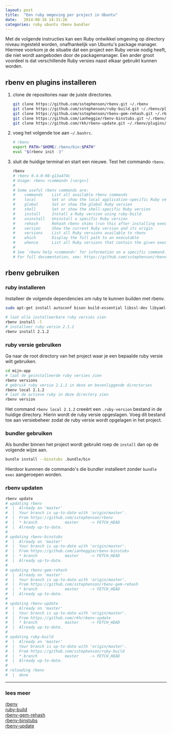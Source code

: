 ```yaml
---
layout: post
title:  "Een ruby omgeving per project in Ubuntu"
date:   2014-08-16 14:31:26
categories: ruby ubuntu rbenv bundler
---
```


Met de volgende instructies kan een Ruby ontwikkel omgeving op directory niveau
ingesteld worden, onafhankelijk van Ubuntu's package manager. Hiermee voorkom je
de situatie dat een project een Ruby versie nodig heeft, die niet wordt
aangeboden door de packagemanager. Een ander groot voordeel is dat
verschillende Ruby versies naast elkaar gebruikt kunnen worden.

## rbenv en plugins installeren

1.  clone de repositories naar de juiste directories.

    ```bash
    git clone https://github.com/sstephenson/rbenv.git ~/.rbenv
    git clone https://github.com/sstephenson/ruby-build.git ~/.rbenv/plugins/ruby-build
    git clone https://github.com/sstephenson/rbenv-gem-rehash.git ~/.rbenv/plugins/rbenv-gem-rehash
    git clone https://github.com/ianheggie/rbenv-binstubs.git ~/.rbenv/plugins/rbenv-binstubs
    git clone https://github.com/rkh/rbenv-update.git ~/.rbenv/plugins/rbenv-update
    ```

2.  voeg het volgende toe aan `~/.bashrc`.

    ```bash
    # rbenv
    export PATH="$HOME/.rbenv/bin:$PATH"
    eval "$(rbenv init -)"
    ```

3.  sluit de huidige terminal en start een nieuwe. Test het commando `rbenv`.

    ```bash
    rbenv
    # rbenv 0.4.0-98-g13a474c
    # Usage: rbenv <command> [<args>]
    #
    # Some useful rbenv commands are:
    #    commands    List all available rbenv commands
    #    local       Set or show the local application-specific Ruby version
    #    global      Set or show the global Ruby version
    #    shell       Set or show the shell-specific Ruby version
    #    install     Install a Ruby version using ruby-build
    #    uninstall   Uninstall a specific Ruby version
    #    rehash      Rehash rbenv shims (run this after installing executables)
    #    version     Show the current Ruby version and its origin
    #    versions    List all Ruby versions available to rbenv
    #    which       Display the full path to an executable
    #    whence      List all Ruby versions that contain the given executable
    #
    # See `rbenv help <command>' for information on a specific command.
    # For full documentation, see: https://github.com/sstephenson/rbenv#readme
    ```

## rbenv gebruiken

### ruby installeren

Installeer de volgende dependencies om ruby te kunnen builden met rbenv.

```bash
sudo apt-get install autoconf bison build-essential libssl-dev libyaml-dev libreadline6 libreadline6-dev zlib1g zlib1g-dev
```

```bash
# laat alle installeerbare ruby versies zien
rbenv install -l
# installeer ruby versie 2.1.2
rbenv install 2.1.2
```

### ruby versie gebruiken

Ga naar de root directory van het project waar je een bepaalde ruby versie wilt
gebruiken.

```bash
cd mijn-app
# laat de geinstalleerde ruby versies zien
rbenv versions
# gebruik ruby versie 2.1.2 in deze en bovenliggende directories
rbenv local 2.1.2
# laat de actieve ruby in deze directory zien
rbenv version
```

Het command `rbenv local 2.1.2` creeërt een `.ruby-version` bestand in de huidige
directory. Hierin wordt de ruby versie opgeslagen. Voeg dit bestand toe aan
versiebeheer zodat de ruby versie wordt opgelagen in het project.

### bundler gebruiken

Als bundler binnen het project wordt gebruikt roep de `install` dan op de volgende
wijze aan.

```bash
bundle install --binstubs .bundle/bin
```

Hierdoor kunnnen de commando's die bundler installeert zonder `bundle exec`
aangeroepen worden.

### rbenv updaten

```bash
rbenv update
# updating rbenv
#  |  Already on 'master'
#  |  Your branch is up-to-date with 'origin/master'.
#  |  From https://github.com/sstephenson/rbenv
#  |  * branch            master     -> FETCH_HEAD
#  |  Already up-to-date.
#
# updating rbenv-binstubs
#  |  Already on 'master'
#  |  Your branch is up-to-date with 'origin/master'.
#  |  From https://github.com/ianheggie/rbenv-binstubs
#  |  * branch            master     -> FETCH_HEAD
#  |  Already up-to-date.
#
# updating rbenv-gem-rehash
#  |  Already on 'master'
#  |  Your branch is up-to-date with 'origin/master'.
#  |  From https://github.com/sstephenson/rbenv-gem-rehash
#  |  * branch            master     -> FETCH_HEAD
#  |  Already up-to-date.
#
# updating rbenv-update
#  |  Already on 'master'
#  |  Your branch is up-to-date with 'origin/master'.
#  |  From https://github.com/rkh/rbenv-update
#  |  * branch            master     -> FETCH_HEAD
#  |  Already up-to-date.
#
# updating ruby-build
#  |  Already on 'master'
#  |  Your branch is up-to-date with 'origin/master'.
#  |  From https://github.com/sstephenson/ruby-build
#  |  * branch            master     -> FETCH_HEAD
#  |  Already up-to-date.
#
# reloading rbenv
#  |  done
```

---

### lees meer

[rbenv](https://github.com/sstephenson/rbenv)  
[ruby-build](https://github.com/sstephenson/ruby-build)  
[rbenv-gem-rehash](https://github.com/sstephenson/rbenv-gem-rehash)  
[rbenv-binstubs](https://github.com/ianheggie/rbenv-binstubs)  
[rbenv-update](https://github.com/rkh/rbenv-update)
